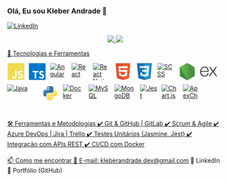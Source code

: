 ### Olá, Eu sou Kleber Andrade 👋
[![LinkedIn](https://icongr.am/devicon/linkedin-original.svg?size=40color=currentColor)](https://www.linkedin.com/in/kleber-andrade)
<div align="center">
  <a href="https://github.com/kleber-a">
  <img height="160em" src="https://github-readme-stats.vercel.app/api?username=kleber-a&show_icons=true&theme=dark&include_all_commits=true&count_private=true"/>
  <img height="160em" src="https://github-readme-stats.vercel.app/api/top-langs/?username=kleber-a&layout=compact&langs_count=7&theme=dark"/>
</div>
  
🚀 Tecnologias e Ferramentas
<div style="display: flex; flex-wrap: wrap; gap: 10px;"> 
  <img align="center" alt="JavaScript" height="40" width="40" src="https://raw.githubusercontent.com/devicons/devicon/master/icons/javascript/javascript-plain.svg"> 
  <img align="center" alt="TypeScript" height="40" width="40" src="https://raw.githubusercontent.com/devicons/devicon/master/icons/typescript/typescript-original.svg"> 
  <img align="center" alt="Angular" height="40" width="40" src="https://cdn.jsdelivr.net/gh/devicons/devicon/icons/angularjs/angularjs-original.svg"> 
  <img align="center" alt="React" height="40" width="40" src="https://cdn.jsdelivr.net/gh/devicons/devicon/icons/react/react-original-wordmark.svg"> 
  <img align="center" alt="React Native" height="40" width="40" src="https://cdn.jsdelivr.net/gh/devicons/devicon/icons/react/react-original.svg"> 
  <img align="center" alt="HTML5" height="40" width="40" src="https://raw.githubusercontent.com/devicons/devicon/master/icons/html5/html5-original.svg"> 
  <img align="center" alt="CSS3" height="40" width="40" src="https://raw.githubusercontent.com/devicons/devicon/master/icons/css3/css3-original.svg"> 
  <img align="center" alt="SCSS" height="40" width="40" src="https://cdn.jsdelivr.net/gh/devicons/devicon/icons/sass/sass-original.svg"> 
  <img align="center" alt="Node.js" height="40" width="40" src="https://raw.githubusercontent.com/devicons/devicon/master/icons/nodejs/nodejs-original.svg"> 
  <img align="center" alt="Express.js" height="40" width="40" src="https://raw.githubusercontent.com/devicons/devicon/master/icons/express/express-original.svg"> 
  <img align="center" alt="Java" height="50" width="70" src="https://cdn.jsdelivr.net/gh/devicons/devicon/icons/java/java-original-wordmark.svg"> 
  <img align="center" alt="Python" height="40" width="40" src="https://raw.githubusercontent.com/devicons/devicon/master/icons/python/python-original.svg"> 
  <img align="center" alt="Docker" height="50" width="50" src="https://cdn.jsdelivr.net/gh/devicons/devicon/icons/docker/docker-original-wordmark.svg"> 
  <img align="center" alt="MySQL" height="50" width="50" src="https://cdn.jsdelivr.net/gh/devicons/devicon/icons/mysql/mysql-original-wordmark.svg"> 
  <img align="center" alt="MongoDB" height="50" width="50" src="https://cdn.jsdelivr.net/gh/devicons/devicon/icons/mongodb/mongodb-original-wordmark.svg"> 
  <img align="center" alt="Jest" height="40" width="40" src="https://cdn.jsdelivr.net/gh/devicons/devicon/icons/jest/jest-plain.svg"> 
  <img align="center" alt="Chart.js" height="40" width="40" src="https://cdn.jsdelivr.net/gh/devicons/devicon/icons/chartjs/chartjs-original.svg"> 
  <img align="center" alt="ApexCharts" height="40" width="40" src="https://avatars.githubusercontent.com/u/51858080?s=200&v=4"> 
</div>

<br />

🛠️ Ferramentas e Metodologias
✔️ Git & GitHub | GitLab
✔️ Scrum & Agile
✔️ Azure DevOps | Jira | Trello
✔️ Testes Unitários (Jasmine, Jest)
✔️ Integração com APIs REST
✔️ CI/CD com Docker

📫 Como me encontrar
📧 E-mail: kleberandrade.dev@gmail.com
💼 LinkedIn
📂 Portfólio (GitHub)
